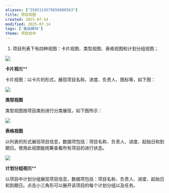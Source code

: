```yaml
---
aliases: ["2505114579656888563"]
title: 项目视图
created: 2025-07-14
modified: 2025-07-14
tags: ['基础模块']
theme: 项目协作
---
```


1. 项目列表下有四种视图：卡片视图、类型视图、表格视图和计划分组视图；

![](https://myhelpdoc.oss-cn-heyuan.aliyuncs.com/mdimages/ed9bf0913aa33f159d2b250d3c08f5a2.jpg)

**卡片视**图**

卡片视图：以卡片的形式，展现项目名称、进度、负责人、图标等，如下图：

![](https://myhelpdoc.oss-cn-heyuan.aliyuncs.com/mdimages/5a8d574a0fb5104236ce8589f3196b23.jpg)

**类型视图**

类型视图按项目类别进行分类展现，如下图所示：

![](https://myhelpdoc.oss-cn-heyuan.aliyuncs.com/mdimages/b9f8ff394a7062752e3e9696f30c691c.jpg)

**表格视图**

以列表的形式展现项目信息，数据项包括：项目名称、负责人、进度、起始日和到期日。使用此视图能统筹查看所有项目的进行状态。

![](https://myhelpdoc.oss-cn-heyuan.aliyuncs.com/mdimages/4b730e67bf0f696054c680cd5ad83332.jpg)

**计划分组视**图**

以项目中计划分组展现项目信息，数据项包括：项目名称、负责人、进度、起始日和到期日。点击小三角形可以展开该项目的每个计划分组以及任务。

